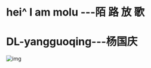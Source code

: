 #  hei^ I am molu ---陌 路 放 歌
#  DL-yangguoqing---杨国庆
![img](http://m.qpic.cn/psb?/V10Rj4bt3seP1Z/bqBM7TyPvtYLZ*N5SgubImZ0pultoozbNzfRtbyipsU!/b/dIUBAAAAAAAA&bo=uwU4BAAAAAARF6I!&rf=viewer_4)
